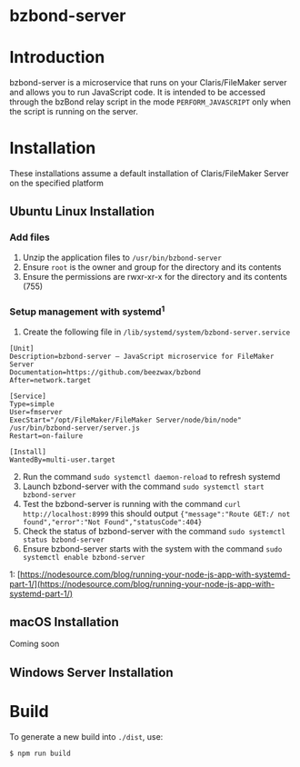 # bzbond-server

# Introduction

bzbond-server is a microservice that runs on your Claris/FileMaker server and allows you to run JavaScript code. It is intended to be accessed through the bzBond relay script in the mode `PERFORM_JAVASCRIPT` only when the script is running on the server.

# Installation

These installations assume a default installation of Claris/FileMaker Server on the specified platform

## Ubuntu Linux Installation

### Add files

1. Unzip the application files to `/usr/bin/bzbond-server`
1. Ensure `root` is the owner and group for the directory and its contents
1. Ensure the permissions are rwxr-xr-x for the directory and its contents (755)

### Setup management with systemd<sup>1</sup>

1. Create the following file in `/lib/systemd/system/bzbond-server.service`

```
[Unit]
Description=bzbond-server – JavaScript microservice for FileMaker Server
Documentation=https://github.com/beezwax/bzbond
After=network.target

[Service]
Type=simple
User=fmserver
ExecStart="/opt/FileMaker/FileMaker Server/node/bin/node" /usr/bin/bzbond-server/server.js
Restart=on-failure

[Install]
WantedBy=multi-user.target
```

2. Run the command `sudo systemctl daemon-reload` to refresh systemd
3. Launch bzbond-server with the command `sudo systemctl start bzbond-server`
4. Test the bzbond-server is running with the command `curl http://localhost:8999` this should output `{"message":"Route GET:/ not found","error":"Not Found","statusCode":404}`
5. Check the status of bzbond-server with the command `sudo systemctl status bzbond-server`
6. Ensure bzbond-server starts with the system with the command `sudo systemctl enable bzbond-server`

1: [https://nodesource.com/blog/running-your-node-js-app-with-systemd-part-1/](https://nodesource.com/blog/running-your-node-js-app-with-systemd-part-1/)

## macOS Installation

Coming soon

## Windows Server Installation

# Build

To generate a new build into `./dist`, use:

    $ npm run build
